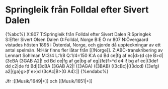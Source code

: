 # Springleik från Folldal efter Sivert Dalen

{%abc%}
X:807
T:Springleik från Folldal efter Sivert Dalen
R:Springlek
S:Efter Sivert Olsen Dalen
O:Folldal, Norge
B:E Ö nr 807
N:Övergaard vistades hösten 1895 i Österdal, Norge, och gjorde då uppteckningar av ett antal spelmän.
N:Här finns fler låtar från [[!Norge]].
Z:ABC-transkribering av Lennart Sohlman
M:3/4
L:1/8
Q:1/4=150
K:A
cd Bd ce|fg af ec|d>(d c)e B>d|(3cBA (3GAB A2|!
cd Bd ce|fg af ge|bg af eg|{fe}f>^d e4::!
bg af ec|(3def dd c2|de fd Bd|(3cBA (3GAB A2|!
((3AGA) ((3BAB) ((3cBc)|((3dcd) ((3efg) a2|{ga}g>(f e>)d (3cAc|B>(G A4):|]
{%endabc%}

Jfr :[[Musik/1649|+]] och [[Musik/1651|+]]

